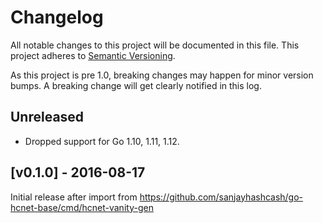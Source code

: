 # Changelog

All notable changes to this project will be documented in this
file.  This project adheres to [Semantic Versioning](http://semver.org/).

As this project is pre 1.0, breaking changes may happen for minor version
bumps.  A breaking change will get clearly notified in this log.

## Unreleased

- Dropped support for Go 1.10, 1.11, 1.12.

## [v0.1.0] - 2016-08-17

Initial release after import from https://github.com/sanjayhashcash/go-hcnet-base/cmd/hcnet-vanity-gen

[Unreleased]: https://github.com/sanjayhashcash/go/compare/hcnet-vanity-gen-v0.1.0...master
